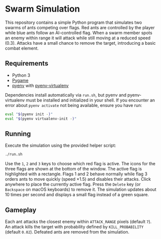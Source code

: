 # Swarm Simulation

This repository contains a simple Python program that simulates two swarms of ants competing over flags. Red ants are controlled by the player while blue ants follow an AI-controlled flag. When a swarm member spots an enemy within range it will attack while still moving at a reduced speed (0.3). Attacks have a small chance to remove the target, introducing a basic combat element.

## Requirements

- Python 3
- [Pygame](https://www.pygame.org/)
- [pyenv](https://github.com/pyenv/pyenv) with [pyenv-virtualenv](https://github.com/pyenv/pyenv-virtualenv)

Dependencies install automatically via `run.sh`, but pyenv and pyenv-virtualenv
must be installed and initialized in your shell. If you encounter an error about
`pyenv activate` not being available, ensure you have run:

```bash
eval "$(pyenv init -)"
eval "$(pyenv virtualenv-init -)"
```

## Running

Execute the simulation using the provided helper script:

```bash
./run.sh
```

Use the `1`, `2` and `3` keys to choose which red flag is active. The icons for the
three flags are shown at the bottom of the window. The active flag is highlighted
with a rectangle. Flags 1 and 2 behave normally while flag 3 orders ants to move
quickly (speed ×1.5) and disables their attacks. Click anywhere to place the currently
active flag. Press the `Delete` key (or `Backspace` on macOS keyboards) to remove it. The simulation
updates about 10 times per second and displays a small flag instead of a green
square.

## Gameplay

Each ant attacks the closest enemy within `ATTACK_RANGE` pixels (default `7`).
An attack kills the target with probability defined by `KILL_PROBABILITY`
(default `0.02`). Defeated ants are removed from the simulation.
